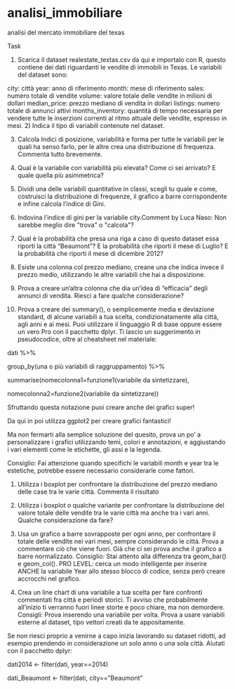 # analisi_immobiliare
analisi del mercato immobiliare del texas


Task
1) Scarica il dataset realestate_textas.csv da qui e importalo con R, questo contiene dei dati riguardanti le vendite di immobili in Texas. Le variabili del dataset sono:

city: città
year: anno di riferimento
month: mese di riferimento
sales: numero totale di vendite
volume: valore totale delle vendite in milioni di dollari
median_price: prezzo mediano di vendita in dollari
listings: numero totale di annunci attivi
months_inventory: quantità di tempo necessaria per vendere tutte le inserzioni correnti al ritmo attuale delle vendite, espresso in mesi.
2) Indica il tipo di variabili contenute nel dataset.

3) Calcola Indici di posizione, variabilità e forma per tutte le variabili per le quali ha senso farlo, per le altre crea una distribuzione di frequenza. Commenta tutto brevemente.


4) Qual è la variabile con variabilità più elevata? Come ci sei arrivato? E quale quella più asimmetrica?


5) Dividi una delle variabili quantitative in classi, scegli tu quale e come, costruisci la distribuzione di frequenze, il grafico a barre corrispondente e infine calcola l’indice di Gini.


6) Indovina l’indice di gini per la variabile city.Comment by Luca Naso: Non sarebbe meglio dire "trova" o "calcola"?


7) Qual è la probabilità che presa una riga a caso di questo dataset essa riporti la città “Beaumont”? E la probabilità che riporti il mese di Luglio? E la probabilità che riporti il mese di dicembre 2012?


8) Esiste una colonna col prezzo mediano, creane una che indica invece il prezzo medio, utilizzando le altre variabili che hai a disposizione.


9) Prova a creare un’altra colonna che dia un’idea di “efficacia” degli annunci di vendita. Riesci a fare qualche considerazione?


10) Prova a creare dei summary(), o semplicemente media e deviazione standard, di alcune variabili a tua scelta, condizionatamente alla città, agli anni e ai mesi. Puoi utilizzare il linguaggio R di base oppure essere un vero Pro con il pacchetto dplyr. Ti lascio un suggerimento in pseudocodice, oltre al cheatsheet nel materiale:


dati %>%


group_by(una o più variabili di raggruppamento) %>%


summarise(nomecolonna1=funzione1(variabile da sintetizzare),


nomecolonna2=funzione2(variabile da sintetizzare))


Sfruttando questa notazione puoi creare anche dei grafici super!


Da qui in poi utilizza ggplot2 per creare grafici fantastici!


Ma non fermarti alla semplice soluzione del quesito, prova un po’ a personalizzare i grafici utilizzando temi, colori e annotazioni, e aggiustando i vari elementi come le etichette, gli assi e la legenda.


Consiglio: Fai attenzione quando specifichi le variabili month e year tra le estetiche, potrebbe essere necessario considerarle come fattori.


1) Utilizza i boxplot per confrontare la distribuzione del prezzo mediano delle case tra le varie città. Commenta il risultato


2) Utilizza i boxplot o qualche variante per confrontare la distribuzione del valore totale delle vendite tra le varie città ma anche tra i vari anni. Qualche considerazione da fare?


3) Usa un grafico a barre sovrapposte per ogni anno, per confrontare il totale delle vendite nei vari mesi, sempre considerando le città. Prova a commentare ciò che viene fuori. Già che ci sei prova anche il grafico a barre normalizzato. Consiglio: Stai attento alla differenza tra geom_bar() e geom_col(). PRO LEVEL: cerca un modo intelligente per inserire ANCHE la variabile Year allo stesso blocco di codice, senza però creare accrocchi nel grafico.


4) Crea un line chart di una variabile a tua scelta per fare confronti commentati fra città e periodi storici. Ti avviso che probabilmente all’inizio ti verranno fuori linee storte e poco chiare, ma non demordere. Consigli: Prova inserendo una variabile per volta. Prova a usare variabili esterne al dataset, tipo vettori creati da te appositamente.


Se non riesci proprio a venirne a capo inizia lavorando su dataset ridotti, ad esempio prendendo in considerazione un solo anno o una sola città. Aiutati con il pacchetto dplyr:


dati2014 <- filter(dati, year==2014)


dati_Beaumont <- filter(dati, city==”Beaumont”

